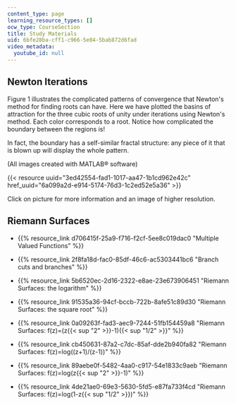 ```yaml
---
content_type: page
learning_resource_types: []
ocw_type: CourseSection
title: Study Materials
uid: 6bfe28ba-cff1-c966-5e04-5bab872d6fad
video_metadata:
  youtube_id: null
---
```

Newton Iterations
-----------------

Figure 1 illustrates the complicated patterns of convergence that Newton's method for finding roots can have. Here we have plotted the basins of attraction for the three cubic roots of unity under iterations using Newton's method. Each color corresponds to a root. Notice how complicated the boundary between the regions is!

In fact, the boundary has a self-similar fractal structure: any piece of it that is blown up will display the whole pattern.

(All images created with MATLAB® software)

{{< resource uuid="3ed42554-fad1-1017-aa47-1b1cd962e42c" href_uuid="6a099a2d-e914-5174-76d3-1c2ed52e5a36" >}}

Click on picture for more information and an image of higher resolution.

Riemann Surfaces
----------------

*   {{% resource_link d706415f-25a9-f716-f2cf-5ee8c019dac0 "Multiple Valued Functions" %}}
    
*   {{% resource_link 2f8fa18d-fac0-85df-46c6-ac5303441bc6 "Branch cuts and branches" %}}
    
*   {{% resource_link 5b6520ec-2d16-2322-e8ae-23e673906451 "Riemann Surfaces: the logarithm" %}}
    
*   {{% resource_link 91535a36-94cf-bccb-722b-8afe51c89d30 "Riemann Surfaces: the square root" %}}
    
*   {{% resource_link 0a09263f-fad3-aec9-7244-51fb154459a8 "Riemann Surfaces: f(z)=(z{{< sup \"2\" >}}\-1){{< sup \"1/2\" >}}" %}}
    
*   {{% resource_link cb450631-87a2-c7dc-85af-dde2b940fa82 "Riemann Surfaces: f(z)=log((z+1)/(z-1))" %}}
    
*   {{% resource_link 89aebe0f-5482-4aa0-c917-54e1833c9aeb "Riemann Surfaces: f(z)=log(z{{< sup \"2\" >}}\-1)" %}}
    
*   {{% resource_link 4de21ae0-69e3-5630-5fd5-e87fa733f4cd "Riemann Surfaces: f(z)=log(1-z{{< sup \"1/2\" >}})" %}}